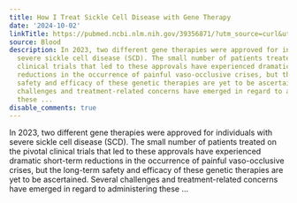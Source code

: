```yaml
---
title: How I Treat Sickle Cell Disease with Gene Therapy
date: '2024-10-02'
linkTitle: https://pubmed.ncbi.nlm.nih.gov/39356871/?utm_source=curl&utm_medium=rss&utm_campaign=journals&utm_content=7603509&fc=None&ff=20241003195203&v=2.18.0.post9+e462414
source: Blood
description: In 2023, two different gene therapies were approved for individuals with
  severe sickle cell disease (SCD). The small number of patients treated on the pivotal
  clinical trials that led to these approvals have experienced dramatic short-term
  reductions in the occurrence of painful vaso-occlusive crises, but the long-term
  safety and efficacy of these genetic therapies are yet to be ascertained. Several
  challenges and treatment-related concerns have emerged in regard to administering
  these ...
disable_comments: true
---
```

In 2023, two different gene therapies were approved for individuals with severe sickle cell disease (SCD). The small number of patients treated on the pivotal clinical trials that led to these approvals have experienced dramatic short-term reductions in the occurrence of painful vaso-occlusive crises, but the long-term safety and efficacy of these genetic therapies are yet to be ascertained. Several challenges and treatment-related concerns have emerged in regard to administering these ...
